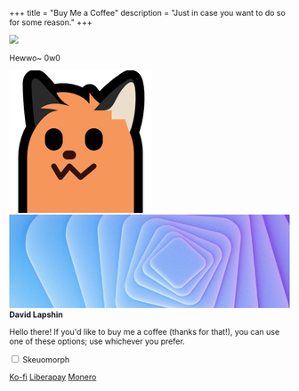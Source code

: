 +++
title = "Buy Me a Coffee"
description = "Just in case you want to do so for some reason."
+++

<div id="coffee-container">
	<div id="avatar-container">
		<img id="avatar" class="no-hover" src="/assets/avatar.svg" />
	</div>
	<div id="banner-container">
		<p id="blobfox-message">Hewwo~ 0w0</p>
		<img id="blobfox" class="transparent no-hover" src="neofox-stretch-down.png" />
		<img id="banner" class="no-hover" src="banner.webp" />
	</div>
	<strong id="title">David Lapshin</strong>
	<p id="message">Hello there! If you'd like to buy me a coffee (thanks for that!), you can use one of these options; use whichever you prefer.</p>
	<input type="checkbox" id="skeuo-switch">
	<label for="skeuo-switch">Skeuomorph</label>
	<p class="dialog-buttons" id="buttons">
		<a id="ko-fi" class="inline-button" href="https://ko-fi.com/daudix">Ko-fi</a>
		<a id="liberapay" class="inline-button" href="https://liberapay.com/daudix">Liberapay</a>
		<a id="monero" class="inline-button" href="monero.txt">Monero</a>
	</p>
</div>
<link rel="stylesheet" type="text/css" href="/coffee.css" />
